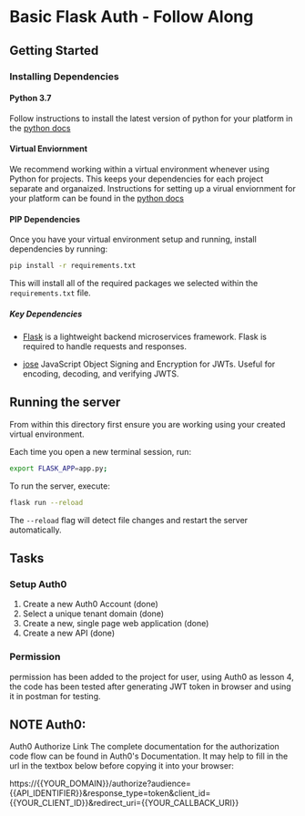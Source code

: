 # Basic Flask Auth - Follow Along

## Getting Started

### Installing Dependencies

#### Python 3.7

Follow instructions to install the latest version of python for your platform in the [python docs](https://docs.python.org/3/using/unix.html#getting-and-installing-the-latest-version-of-python)

#### Virtual Enviornment

We recommend working within a virtual environment whenever using Python for projects. This keeps your dependencies for each project separate and organaized. Instructions for setting up a virual enviornment for your platform can be found in the [python docs](https://packaging.python.org/guides/installing-using-pip-and-virtual-environments/)

#### PIP Dependencies

Once you have your virtual environment setup and running, install dependencies by running:

```bash
pip install -r requirements.txt
```

This will install all of the required packages we selected within the `requirements.txt` file.

##### Key Dependencies

- [Flask](http://flask.pocoo.org/)  is a lightweight backend microservices framework. Flask is required to handle requests and responses.

- [jose](https://python-jose.readthedocs.io/en/latest/) JavaScript Object Signing and Encryption for JWTs. Useful for encoding, decoding, and verifying JWTS.

## Running the server

From within this directory first ensure you are working using your created virtual environment.

Each time you open a new terminal session, run:

```bash
export FLASK_APP=app.py;
```

To run the server, execute:

```bash
flask run --reload
```

The `--reload` flag will detect file changes and restart the server automatically.

## Tasks

### Setup Auth0

1. Create a new Auth0 Account (done)
2. Select a unique tenant domain (done)
3. Create a new, single page web application (done)
4. Create a new API (done)
### Permission
permission has been added to the project for user, using Auth0 as lesson 4, the code has been tested after generating JWT token in browser and using it in postman for testing. 

## NOTE Auth0:
Auth0 Authorize Link
The complete documentation for the authorization code flow can be found in Auth0's Documentation. It may help to fill in the url in the textbox below before copying it into your browser:

https://{{YOUR_DOMAIN}}/authorize?audience={{API_IDENTIFIER}}&response_type=token&client_id={{YOUR_CLIENT_ID}}&redirect_uri={{YOUR_CALLBACK_URI}}
